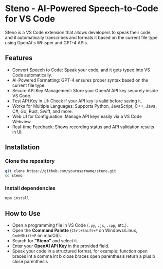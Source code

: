 # Steno - AI-Powered Speech-to-Code for VS Code

Steno is a VS Code extension that allows developers to speak their code, and it automatically transcribes and formats it based on the current file type using OpenAI's Whisper and GPT-4 APIs.

## Features

- Convert Speech to Code: Speak your code, and it gets typed into VS Code automatically.
- AI-Powered Formatting: GPT-4 ensures proper syntax based on the current file type.
- Secure API Key Management: Store your OpenAI API key securely inside VS Code.
- Test API Key in UI: Check if your API key is valid before saving it.
- Works for Multiple Languages: Supports Python, JavaScript, C++, Java, C#, Go, Rust, Swift, and more.
- Web UI for Configuration: Manage API keys easily via a VS Code Webview.
- Real-time Feedback: Shows recording status and API validation results in UI.

## Installation

### Clone the repository

```sh
git clone https://github.com/yourusername/steno.git
cd steno
```
### Install dependencies
```sh
npm install
```

## How to Use

- Open a programming file in VS Code (`.py`, `.js`, `.cpp`, etc.).
- Open the **Command Palette** (`Ctrl+Shift+P` on Windows/Linux, `Cmd+Shift+P` on macOS).
- Search for **"Steno"** and select it.
- Enter your **OpenAI API Key** in the provided field.
- Speak your code in a structured format, for example: function open braces int a comma int b close braces open parenthesis return a plus b close parenthesis
  
